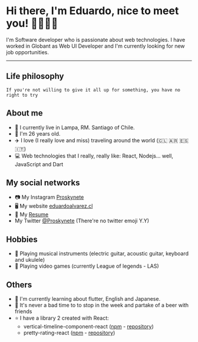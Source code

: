 # Hi there, I'm Eduardo, nice to meet you! 👋👨🏼‍💻

I'm Software developer who is passionate about web technologies.
I have worked in Globant as Web UI Developer and I'm currently looking for new job opportunities.

---

## Life philosophy

`If you're not willing to give it all up for something, you have no right to try`

## About me

- 📍 I currently live in Lampa, RM. Santiago of Chile.
- 🧔 I'm 26 years old.
- ✈️ I love (I really love and miss) traveling around the world (:chile: :argentina: :es: :it:)
- 💻 Web technologies that I really, really like: React, Nodejs... well, JavaScript and Dart

## My social networks

- 📷 My Instagram [Proskynete](https://www.instagram.com/proskynete/)
- 🖥️ My website [eduardoalvarez.cl](https://eduardoalvarez.cl/)
- 📄 My [Resume](https://curriculum.eduardoalvarez.cl)
- My Twitter [@Proskynete](https://twitter.com/proskynete) (There're no twitter emoji Y.Y)

## Hobbies

- 🎼 Playing musical instruments (electric guitar, acoustic guitar, keyboard and ukulele)
- 👾 Playing video games (currently League of legends - LAS)

## Others

- 📖 I'm currently learning about flutter, English and Japanese.
- 🍺 It's never a bad time to to stop in the week and partake of a beer with friends
- ⭐ I have a library 2 created with React:
  - vertical-timeline-component-react ([npm](https://www.npmjs.com/package/vertical-timeline-component-react) - [repository](https://github.com/Proskynete/vertical-timeline-component-react))
  - pretty-rating-react ([npm](https://www.npmjs.com/package/pretty-rating-react) - [repository](https://github.com/Proskynete/pretty-rating-react))

